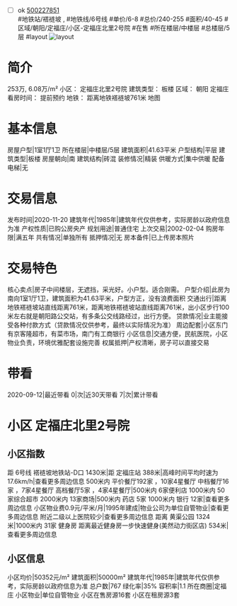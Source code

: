 - [ ] ok [500227851](https://bj.5i5j.com/ershoufang/500227851.html)  
 #地铁站/褡裢坡 ,  #地铁线/6号线
#单价/6-8 #总价/240-255 #面积/40-45   #区域/朝阳/定福庄/小区-定福庄北里2号院 #在售 #所在楼层/中楼层 #总楼层/5层 #layout 
![layout](http://image2.5i5j.com//group1/M00/9D/76/CgqJMV1Gu12ALElXAAJ0UNzWtKs041.jpg_P5.jpg) 
# 简介 
 253万,  6.08万/m² 
小区： 定福庄北里2号院
建筑类型： 板楼
区域： 朝阳 定福庄
看房时间： 提前预约
地铁： 距离地铁褡裢坡761米 地图
# 基本信息 
 房屋户型|1室1厅1卫
所在楼层|中楼层/5层
建筑面积|41.63平米
户型结构|平层
建筑类型|板楼
房屋朝向|南
建筑结构|砖混
装修情况|精装
供暖方式|集中供暖
配备电梯|无
# 交易信息 
 发布时间|2020-11-20
建筑年代|1985年|建筑年代仅供参考，实际房龄以政府信息为准
产权性质|已购公房央产
规划用途|普通住宅
上次交易|2002-02-04
购房年限|满五年
共有情况|单独所有
抵押情况|无
房本备件|已上传房本照片
# 交易特色 
 核心卖点|房子中间楼层，无遮挡，采光好。小户型。适合刚需。
户型介绍|此房为南向1室1厅1卫，建筑面积为41.63平米，户型方正，没有浪费面积
交通出行|距离地铁褡裢坡站直线距离761米，距离地铁褡裢坡站直线距离761米，出小区步行100米左右就是朝阳路公交站，有多条公交线路经过，出行方便。
贷款情况|业主能接受各种付款方式（贷款情况仅供参考，最终以实际情况为准）
周边配套|小区东门有京客隆超市，有菜市场，南门有工商银行
小区信息|交通方便，民航医院，小区物业负责，环境优雅配套设施完善
权属抵押|产权清晰，房子可以直接交易
# 带看 
 2020-09-12|最近带看	 0|次|近30天带看	 7|次|累计带看
# 小区 定福庄北里2号院
## 小区指数 
 距 6号线 褡裢坡地铁站-D口 1430米|距 定福庄站 388米|高峰时间平均时速为17.6km/h|查看更多周边信息
500米内 平价餐厅192家 ，10家4星餐厅
中档餐厅16家 ，7家4星餐厅
高档餐厅5家 ，4家4星餐厅|500米内 6家便利店
1000米内 50家综合超市
2000米内 13家商场|500米内 药店 5家
1000米内 银行 12家|查看更多周边信息
小区物业费0.9元/平米/月|1995年建成|物业公司为单位自管物业|查看更多周边信息
附近二级以上医院较少|查看更多周边信息
距离 黄渠公园 1324米|1000米内 31家 健身房
距离最近健身房一步快速健身(美然动力街区店) 534米|查看更多周边信息
## 小区信息 
 小区均价|50352元/m²
建筑面积|50000m²
建筑年代|1985年|建筑年代仅供参考，实际房龄以政府信息为准
总户数|767
绿化率|35%
容积率|1.1
所在商圈|定福庄
小区物业|单位自管物业
小区在售房源16套
小区在租房源3套

